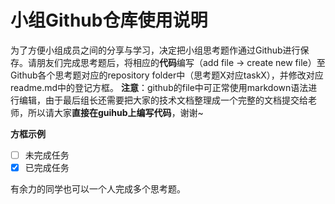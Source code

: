 # 小组Github仓库使用说明
为了方便小组成员之间的分享与学习，决定把小组思考题作通过Github进行保存。请朋友们完成思考题后，将相应的**代码**编写（add file → create new file）至Github各个思考题对应的repository folder中（思考题X对应taskX），并修改对应readme.md中的登记方框。
**注意**：github的file中可正常使用markdown语法进行编辑，由于最后组长还需要把大家的技术文档整理成一个完整的文档提交给老师，所以请大家**直接在guihub上编写代码**，谢谢~

**方框示例**  
- [ ] 未完成任务  
- [x] 已完成任务  

有余力的同学也可以一个人完成多个思考题。

